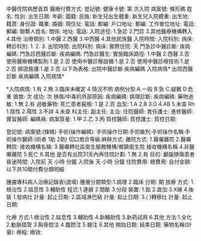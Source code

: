中醫住院病歷首頁
醫療付費方式: 登記號: 健康卡號: 第  次入院 病案號: 條形碼
姓名: 性別: 出生日期: 年齡: 國籍:
民族: 新生兒出生體重: 新生兒入院體重:
出生地: 籍貫: 身份證: 職業: 婚姻:
現住址: 電話: 郵編:
戶口地址: 郵編:
工作單位地址: 電話: 郵編:
聯繫人姓名: 關係: 地址: 電話:
入院途徑: 1.急診 2.門診 3.其他醫療機構轉入 4.其他 治療類別: 1.中醫 2.西醫 3.中西醫 4.其他民族醫
入院時間: 入院科別: 病床:
轉診科別: 1. 2. 3.
出院時間: 出院科別: 病床: 實際住院: 天
門急診中醫診斷: 疾病編碼:
門急診西醫診斷: 疾病編碼:
門急診醫生:
實施臨床路徑: 1.中醫 2.西醫 3.否 使用醫療機構製劑:1.是 2.否
使用中醫診療設備:1.是 2.否 使用中醫診療技術:1.是 2.否 辯證施護:1.是 2.否
以下為表格:
出院中醫診斷 疾病編碼 入院病情* 出院西醫診斷 疾病編碼 入院病情*

*入院病情: 1.有 2.無 3.臨床未確定 4.情況不明
病例分型:A.一般 B.急 C.疑難 D.危重
搶救: 次 成功: 次
損傷/中毒的外部原因: 疾病編碼:
病理診斷: 疾病編碼:
藥物過敏: 1.無 2.有 過敏藥物:
死亡患者屍檢: 1.是 2.否
血型: 1.A 2.B 3.O 4.AB 5.未查 Rh 1.陰性 2.陽性 3.不詳 4.未查
科主任: 副主任: 主治: 住院醫師:
責任護士: 進修醫師: 實習醫師: 編碼員:
病案質量: 1.甲 2.乙 3.丙 質控醫師: 質控護士: 質控日期:

登記號: 病案號:(條碼)
手術(操作編碼): 手術操作日期:手術級別:手術操作名稱:手術操作醫師:(術者 1助 2助) 切口癒合等級:麻醉方式:
離院方式: 1.醫囑離院 2.醫囑轉院: 接收機構名稱: 3.醫囑轉社區衛生服務機構/鄉鎮衛生院 接收機構名稱
4.非醫囑離院 5.死亡 6.其他
是否有出院31天內再住院計劃: 1.無 2.有  目的:
顱腦損傷患者昏迷時間: 入院前 天 小時 分鐘 入院後 天 小時 分鐘
住院費用:
  總費用: 自付金額:
  以下共10類付費分類明細

腫瘤專科病人治療記錄表(選填)
腫瘤分期類型:1.病理 2.臨床 分期: 期
放療
  方式: 1.根治性 2.姑息性 3.輔助性 程式:1.連續 2.間斷 3.分段 裝置: 1.鈷 2.直加 3.X線 4.後裝
  1.發病灶 計量: 起止日期:
  2.區域淋巴結 計量: 起止日期:
  3.( )轉移灶 計量: 起止日期:

化療
  方式:1.根治性 2.姑息性 3.輔助性 4.新輔助性 5.新葯試用 6.其他
  方法:1.全化 2.動脈插管 3.胸骨腔注 4.腹腔注 5.髓注 6.其他
  開始日期: 結束日期: 藥物名稱(計量): 療程: 療效:
